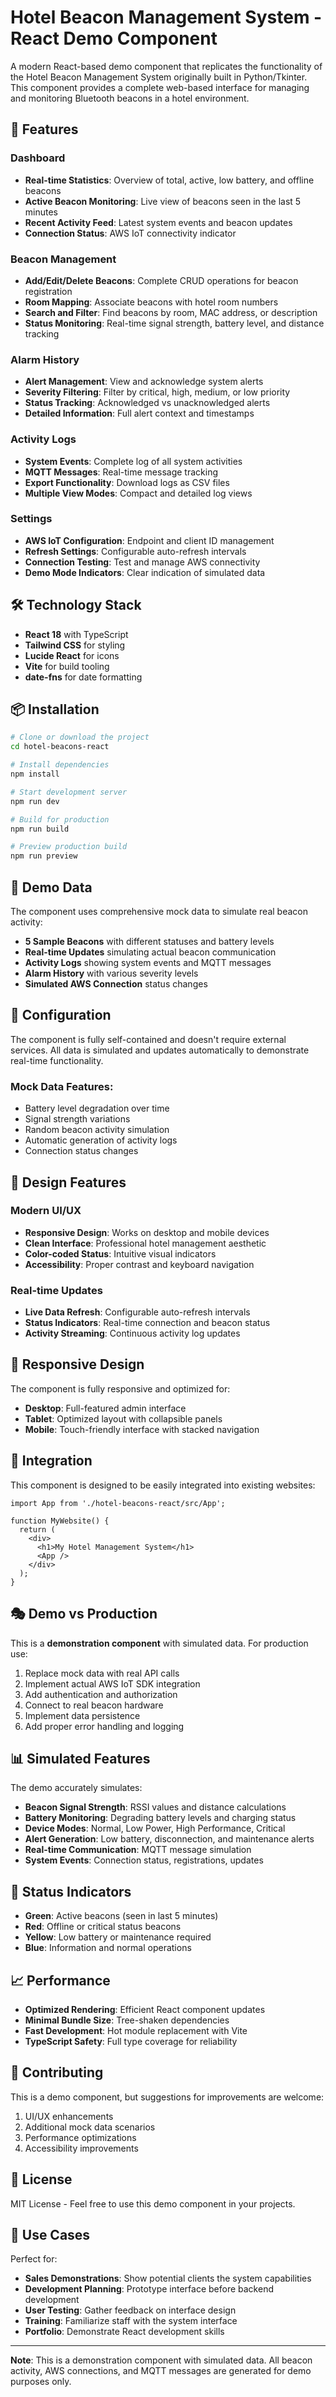 # Hotel Beacon Management System - React Demo Component

A modern React-based demo component that replicates the functionality of the Hotel Beacon Management System originally built in Python/Tkinter. This component provides a complete web-based interface for managing and monitoring Bluetooth beacons in a hotel environment.

## 🚀 Features

### Dashboard
- **Real-time Statistics**: Overview of total, active, low battery, and offline beacons
- **Active Beacon Monitoring**: Live view of beacons seen in the last 5 minutes
- **Recent Activity Feed**: Latest system events and beacon updates
- **Connection Status**: AWS IoT connectivity indicator

### Beacon Management
- **Add/Edit/Delete Beacons**: Complete CRUD operations for beacon registration
- **Room Mapping**: Associate beacons with hotel room numbers
- **Search and Filter**: Find beacons by room, MAC address, or description
- **Status Monitoring**: Real-time signal strength, battery level, and distance tracking

### Alarm History
- **Alert Management**: View and acknowledge system alerts
- **Severity Filtering**: Filter by critical, high, medium, or low priority
- **Status Tracking**: Acknowledged vs unacknowledged alerts
- **Detailed Information**: Full alert context and timestamps

### Activity Logs
- **System Events**: Complete log of all system activities
- **MQTT Messages**: Real-time message tracking
- **Export Functionality**: Download logs as CSV files
- **Multiple View Modes**: Compact and detailed log views

### Settings
- **AWS IoT Configuration**: Endpoint and client ID management
- **Refresh Settings**: Configurable auto-refresh intervals
- **Connection Testing**: Test and manage AWS connectivity
- **Demo Mode Indicators**: Clear indication of simulated data

## 🛠️ Technology Stack

- **React 18** with TypeScript
- **Tailwind CSS** for styling
- **Lucide React** for icons
- **Vite** for build tooling
- **date-fns** for date formatting

## 📦 Installation

```bash
# Clone or download the project
cd hotel-beacons-react

# Install dependencies
npm install

# Start development server
npm run dev

# Build for production
npm run build

# Preview production build
npm run preview
```

## 🎯 Demo Data

The component uses comprehensive mock data to simulate real beacon activity:

- **5 Sample Beacons** with different statuses and battery levels
- **Real-time Updates** simulating actual beacon communication
- **Activity Logs** showing system events and MQTT messages
- **Alarm History** with various severity levels
- **Simulated AWS Connection** status changes

## 🔧 Configuration

The component is fully self-contained and doesn't require external services. All data is simulated and updates automatically to demonstrate real-time functionality.

### Mock Data Features:
- Battery level degradation over time
- Signal strength variations
- Random beacon activity simulation
- Automatic generation of activity logs
- Connection status changes

## 🎨 Design Features

### Modern UI/UX
- **Responsive Design**: Works on desktop and mobile devices
- **Clean Interface**: Professional hotel management aesthetic
- **Color-coded Status**: Intuitive visual indicators
- **Accessibility**: Proper contrast and keyboard navigation

### Real-time Updates
- **Live Data Refresh**: Configurable auto-refresh intervals
- **Status Indicators**: Real-time connection and beacon status
- **Activity Streaming**: Continuous activity log updates

## 📱 Responsive Design

The component is fully responsive and optimized for:
- **Desktop**: Full-featured admin interface
- **Tablet**: Optimized layout with collapsible panels
- **Mobile**: Touch-friendly interface with stacked navigation

## 🔌 Integration

This component is designed to be easily integrated into existing websites:

```tsx
import App from './hotel-beacons-react/src/App';

function MyWebsite() {
  return (
    <div>
      <h1>My Hotel Management System</h1>
      <App />
    </div>
  );
}
```

## 🎭 Demo vs Production

This is a **demonstration component** with simulated data. For production use:

1. Replace mock data with real API calls
2. Implement actual AWS IoT SDK integration
3. Add authentication and authorization
4. Connect to real beacon hardware
5. Implement data persistence
6. Add proper error handling and logging

## 📊 Simulated Features

The demo accurately simulates:
- **Beacon Signal Strength**: RSSI values and distance calculations
- **Battery Monitoring**: Degrading battery levels and charging status
- **Device Modes**: Normal, Low Power, High Performance, Critical
- **Alert Generation**: Low battery, disconnection, and maintenance alerts
- **Real-time Communication**: MQTT message simulation
- **System Events**: Connection status, registrations, updates

## 🚦 Status Indicators

- **Green**: Active beacons (seen in last 5 minutes)
- **Red**: Offline or critical status beacons
- **Yellow**: Low battery or maintenance required
- **Blue**: Information and normal operations

## 📈 Performance

- **Optimized Rendering**: Efficient React component updates
- **Minimal Bundle Size**: Tree-shaken dependencies
- **Fast Development**: Hot module replacement with Vite
- **TypeScript Safety**: Full type coverage for reliability

## 🤝 Contributing

This is a demo component, but suggestions for improvements are welcome:

1. UI/UX enhancements
2. Additional mock data scenarios
3. Performance optimizations
4. Accessibility improvements

## 📄 License

MIT License - Feel free to use this demo component in your projects.

## 🎯 Use Cases

Perfect for:
- **Sales Demonstrations**: Show potential clients the system capabilities
- **Development Planning**: Prototype interface before backend development
- **User Testing**: Gather feedback on interface design
- **Training**: Familiarize staff with the system interface
- **Portfolio**: Demonstrate React development skills

---

**Note**: This is a demonstration component with simulated data. All beacon activity, AWS connections, and MQTT messages are generated for demo purposes only.